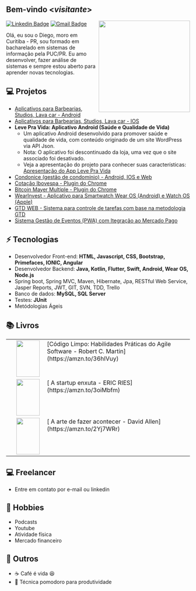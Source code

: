 <h2> Bem-vindo <<i>visitante</i>></h2>

<img align='right' src='https://images.unsplash.com/photo-1579412690850-bd41cd0af397?ixid=MXwxMjA3fDB8MHxwaG90by1wYWdlfHx8fGVufDB8fHw%3D&ixlib=rb-1.2.1&auto=format&fit=crop&w=401&q=80' width='250"'>

[![Linkedin Badge](https://img.shields.io/badge/-Lindkeden-blue?style=flat-square&logo=Linkedin&logoColor=white&link=https://www.linkedin.com/in/diego-porfirio/)](https://www.linkedin.com/in/diego-porfirio/) 
[![Gmail Badge](https://img.shields.io/badge/-Gmail-Red?style=flat-square&logo=Gmail&logoColor=white&link=mailto:diego.porfirio@gmail.com)](mailto:diego.porfirio@gmail.com)

Olá, eu sou o Diego, moro em Curitiba - PR, sou formado em bacharelado em sistemas de informação pela PUC/PR. Eu amo desenvolver, fazer análise de sistemas e sempre estou aberto para aprender novas tecnologias.

## 💻 Projetos

* [Aplicativos para Barbearias, Studios, Lava car - Android](https://play.google.com/store/apps/developer?id=Diego+Porfirio&hl=es_SV)
* [Aplicativos para Barbearias, Studios, Lava car - IOS](https://apps.apple.com/br/developer/diego-alves-porfirio/id1482859070?see-all=i-phone-apps)
* **Leve Pra Vida: Aplicativo Android (Saúde e Qualidade de Vida)**
  * Um aplicativo Android desenvolvido para promover saúde e qualidade de vida, com conteúdo originado de um site WordPress via API Json.
  * Nota: O aplicativo foi descontinuado da loja, uma vez que o site associado foi desativado.
  * Veja a apresentação do projeto para conhecer suas características: [Apresentação do App Leve Pra Vida](https://docs.google.com/presentation/d/1iOQYer2xE_i0Oqii4YtHr_UgS6A3nIYo/edit?usp=sharing&ouid=111575118783016073453&rtpof=true&sd=true)
* [Condonice (gestão de condomínio) - Android, IOS e Web](https://play.google.com/store/apps/details?id=br.com.condonice&hl=pt_BR&gl=US)
* [Cotação Ibovespa - Plugin do Chrome](https://chromewebstore.google.com/detail/cota%C3%A7%C3%A3o-ibovespa/jgjhgngkklajpchggkciipmhlgmhfnij?hl=pt-BR)
* [Bitcoin Mayer Multiple - Plugin do Chrome](https://chromewebstore.google.com/detail/bitcoin-mayer-multiple/mglcapocffmnnjmpfodchhhfjjkhmjck?hl=pt-BR)
* [WearInvest - Aplicativo para Smartwatch Wear OS (Android) e Watch OS (Apple)](https://wearinvest.com.br)
* [GTD WEB - Sistema para controle de tarefas com base na metodologia GTD](https://gtdweb.com.br/)
* [Sistema Gestão de Eventos (PWA) com Itegração ao Mercado Pago](https://evento-costela.web.app/)
  
## ⚡ Tecnologias
- Desenvolvedor Front-end: **HTML, Javascript, CSS, Bootstrap, Primefaces, IONIC, Angular**
- Desenvolvedor Backend: **Java, Kotlin, Flutter, Swift, Android, Wear OS, Node.js**
- Spring boot, Spring MVC, Maven, Hibernate, Jpa, RESTful Web Service, Jasper Reports, JWT, GIT, SVN, TDD, Trello
- Banco de dados: **MySQL, SQL Server**
- Testes: **JUnit**
- Metódologias Ágeis

## :books: Livros

<table>
  <tr>
    <td>[<img align='left' src='https://imgv2-1-f.scribdassets.com/img/document/79965690/original/de85582231/1607509857?v=1' width='64"' height='100"' hspace="20">Código Limpo: Habilidades Práticas do Agile Software - Robert C. Martin] (https://amzn.to/36hIVuy)</td> 
  </tr> 
  <tr>
    <td>[<img align='left' src='https://images-na.ssl-images-amazon.com/images/I/41nnVZbC+eL._SY344_BO1,204,203,200_.jpg' width='64"' height='100"' hspace="20"> A startup enxuta - ERIC RIES] (https://amzn.to/3oiMbfm)</td> 
  </tr>
   <tr>
    <td>[<img align='left' src='https://images-na.ssl-images-amazon.com/images/I/51AIuvAA7XL._SY498_BO1,204,203,200_.jpg' width='64"' height='100"' hspace="20"> A arte de fazer acontecer - David Allen] (https://amzn.to/2Yj7WRr)</td> 
  </tr>
</table>   

## :computer: Freelancer
- Entre em contato por e-mail ou linkedin

## :pushpin: Hobbies
- Podcasts
- Youtube
- Atividade física
- Mercado financeiro

## 👋 Outros 
- :coffee: Café é vida :satisfied:
- :tomato: Técnica pomodoro para produtividade
